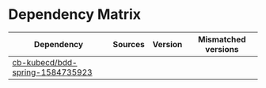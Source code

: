 # Dependency Matrix

Dependency | Sources | Version | Mismatched versions
---------- | ------- | ------- | -------------------
[cb-kubecd/bdd-spring-1584735923](https://github.com/cb-kubecd/bdd-spring-1584735923.git) |  | []() | 
